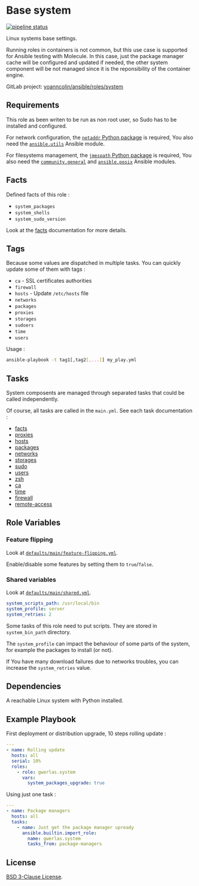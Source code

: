 Base system
===========

[![pipeline status](https://gitlab.com/yoanncolin/ansible/roles/system/badges/main/pipeline.svg)](https://gitlab.com/yoanncolin/ansible/roles/system/-/commits/main)

Linux systems base settings.

Running roles in containers is not common, but this use case is supported for
Ansible testing with Molecule. In this case, just the package manager cache
will be configured and updated if needed, the other system component will be
not managed since it is the reponsibility of the container engine.

GitLab project: [yoanncolin/ansible/roles/system](https://gitlab.com/yoanncolin/ansible/roles/system)

Requirements
------------

This role as been writen to be run as non root user, so Sudo has to be installed and configured.

For network configuration, the [`netaddr` Python package][netaddr] is
required, You also need the [`ansible.utils`][ansible.utils] Ansible module.

For filesystems management, the [`jmespath` Python package][jmespath] is
required, You also need the [`community.general`][community.general] and
[`ansible.posix`][ansible.posix] Ansible modules.

[jmespath]: https://jmespath.org/
[netaddr]: https://netaddr.readthedocs.io/en/latest/
[ansible.posix]: https://galaxy.ansible.com/ansible/posix
[ansible.utils]: https://galaxy.ansible.com/ansible/utils
[community.general]: https://galaxy.ansible.com/community/general

Facts
-----

Defined facts of this role :

- `system_packages`
- `system_shells`
- `system_sudo_version`

Look at the [facts][] documentation for more details.

Tags
----

Because some values are dispatched in multiple tasks. You can quickly update some of them with tags :

- `ca` - SSL certificates authorities
- `firewall`
- `hosts` - Update `/etc/hosts` file
- `networks`
- `packages`
- `proxies`
- `storages`
- `sudoers`
- `time`
- `users`

Usage :

```sh
ansible-playbook -t tag1[,tag2[,...]] my_play.yml
```

Tasks
-----

System composents are managed through separated tasks that could be called
independently.

Of course, all tasks are called in the `main.yml`. See each task documentation :

* [facts][]
* [proxies][]
* [hosts][]
* [packages][]
* [networks][]
* [storages][]
* [sudo][]
* [users][]
* [zsh][]
* [ca][]
* [time][]
* [firewall][]
* [remote-access][]

[facts]: https://gitlab.com/yoanncolin/ansible/roles/system/-/blob/main/docs/facts.md
[proxies]: https://gitlab.com/yoanncolin/ansible/roles/system/-/blob/main/docs/proxies.md
[hosts]: https://gitlab.com/yoanncolin/ansible/roles/system/-/blob/main/docs/hosts.md
[packages]: https://gitlab.com/yoanncolin/ansible/roles/system/-/blob/main/docs/packages.md
[networks]: https://gitlab.com/yoanncolin/ansible/roles/system/-/blob/main/docs/networks.md
[storages]: https://gitlab.com/yoanncolin/ansible/roles/system/-/blob/main/docs/storages.md
[sudo]: https://gitlab.com/yoanncolin/ansible/roles/system/-/blob/main/docs/sudo.md
[users]: https://gitlab.com/yoanncolin/ansible/roles/system/-/blob/main/docs/users.md
[zsh]: https://gitlab.com/yoanncolin/ansible/roles/system/-/blob/main/docs/zsh.md
[ca]: https://gitlab.com/yoanncolin/ansible/roles/system/-/blob/main/docs/ca.md
[time]: https://gitlab.com/yoanncolin/ansible/roles/system/-/blob/main/docs/time.md
[firewall]: https://gitlab.com/yoanncolin/ansible/roles/system/-/blob/main/docs/firewall.md
[remote-access]: https://gitlab.com/yoanncolin/ansible/roles/system/-/blob/main/docs/remote-access.md

Role Variables
--------------

### Feature flipping

Look at [`defaults/main/feature-flipping.yml`][ff].

Enable/disable some features by setting them to `true`/`false`.

[ff]: https://gitlab.com/yoanncolin/ansible/roles/system/-/blob/main/defaults/main/feature-flipping.yml

### Shared variables

Look at [`defaults/main/shared.yml`][shared].

[shared]: https://gitlab.com/yoanncolin/ansible/roles/system/-/blob/main/defaults/main/shared.yml

```yaml
system_scripts_path: /usr/local/bin
system_profile: server
system_retries: 2
```

Some tasks of this role need to put scripts. They are stored in `system_bin_path` directory.

The `system_profile` can impact the behaviour of some parts of the system,
for example the packages to install (or not).

If You have many download failures due to networks troubles, you can increase the
`system_retries` value.

Dependencies
------------

A reachable Linux system with Python installed.

Example Playbook
----------------

First deployment or distribution upgrade, 10 steps rolling update :

```yaml
---
- name: Rolling update
  hosts: all
  serial: 10%
  roles:
    - role: gwerlas.system
      vars:
        system_packages_upgrade: true
```

Using just one task :

```yaml
---
- name: Package managers
  hosts: all
  tasks:
    - name: Just get the package manager upready
      ansible.builtin.import_role:
        name: gwerlas.system
        tasks_from: package-managers
```

License
-------

[BSD 3-Clause License](https://gitlab.com/yoanncolin/ansible/roles/system/-/blob/main/LICENSE).
